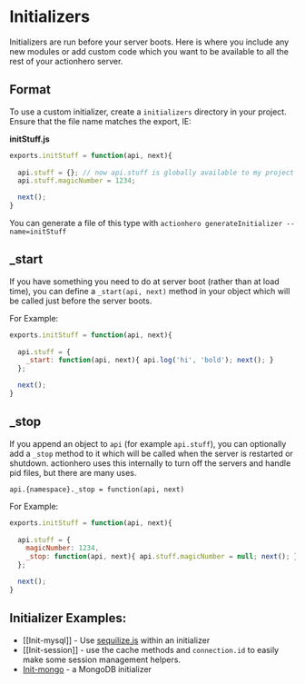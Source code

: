 # Initializers

Initializers are run before your server boots.  Here is where you include any new modules or add custom code which you want to be available to all the rest of your actionhero server.

## Format

To use a custom initializer, create a `initializers` directory in your project.  Ensure that the file name matches the export, IE:

**initStuff.js**

```javascript
exports.initStuff = function(api, next){
	  
  api.stuff = {}; // now api.stuff is globally available to my project
  api.stuff.magicNumber = 1234;

  next();
}
```

You can generate a file of this type with `actionhero generateInitializer --name=initStuff`

## _start

If you have something you need to do at server boot (rather than at load time), you can define a `_start(api, next)` method in your object which will be called just before the server boots.

For Example:

```javascript
exports.initStuff = function(api, next){
	  
  api.stuff = {
    _start: function(api, next){ api.log('hi', 'bold'); next(); }
  };

  next();
}
```

## _stop

If you append an object to `api` (for example `api.stuff`), you can optionally add a `_stop` method to it which will be called when the server is restarted or shutdown.  actionhero uses this internally to turn off the servers and handle pid files, but there are many uses.

`api.{namespace}._stop = function(api, next)`

For Example:

```javascript
exports.initStuff = function(api, next){
	  
  api.stuff = {
    magicNumber: 1234,
    _stop: function(api, next){ api.stuff.magicNumber = null; next(); }
  };

  next();
}
```

## Initializer Examples: 
- [[Init-mysql]] - Use [sequilize.js](http://sequelizejs.com/) within an initializer
- [[Init-session]] - use the cache methods and `connection.id` to easily make some session management helpers.
- [Init-mongo](https://github.com/evantahler/actionhero/issues/117) - a MongoDB initializer 